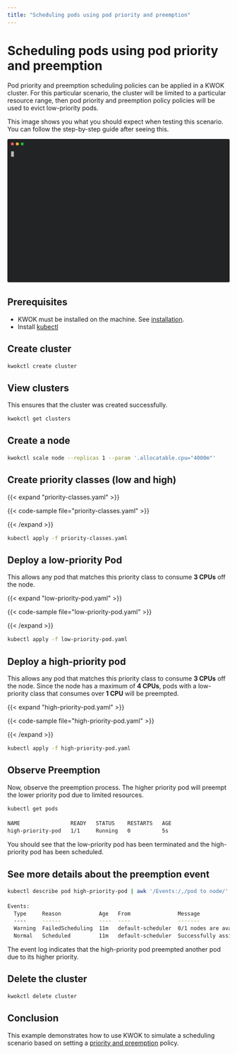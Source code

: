 ```yaml
---
title: "Scheduling pods using pod priority and preemption"
---
```


# Scheduling pods using pod priority and preemption

Pod priority and preemption scheduling policies can be applied in a KWOK cluster.
For this particular scenario, the cluster will be limited to a particular resource range, then
pod priority and preemption policy policies will be used to evict low-priority pods.

This image shows you what you should expect when testing this scenario.
You can follow the step-by-step guide after seeing this.

<img width="700px" src="pod-priority-and-preemption.svg">

## Prerequisites

- KWOK must be installed on the machine. See [installation](https://kwok.sigs.k8s.io/docs/user/installation/).
- Install [kubectl](https://kubernetes.io/docs/tasks/tools/install-kubectl-linux/)

## Create cluster

```bash
kwokctl create cluster
```

## View clusters

This ensures that the cluster was created successfully.

```bash
kwokctl get clusters
```

## Create a node

```bash
kwokctl scale node --replicas 1 --param '.allocatable.cpu="4000m"'
```

## Create priority classes (low and high)

{{< expand "priority-classes.yaml" >}}

{{< code-sample file="priority-classes.yaml" >}}

{{< /expand >}}

```bash
kubectl apply -f priority-classes.yaml
```

## Deploy a low-priority Pod

This allows any pod that matches this priority class to consume **3 CPUs** off the node.

{{< expand "low-priority-pod.yaml" >}}

{{< code-sample file="low-priority-pod.yaml" >}}

{{< /expand >}}

```bash
kubectl apply -f low-priority-pod.yaml
```

## Deploy a high-priority pod

This allows any pod that matches this priority class to consume **3 CPUs** off the node.
Since the node has a maximum of **4 CPUs**, pods 
with a low-priority class that consumes over **1 CPU** will be preempted.

{{< expand "high-priority-pod.yaml" >}}

{{< code-sample file="high-priority-pod.yaml" >}}

{{< /expand >}}

```bash
kubectl apply -f high-priority-pod.yaml
```

## Observe Preemption

Now, observe the preemption process. 
The higher priority pod will preempt the lower priority pod due to limited resources.

```bash
kubectl get pods

NAME                READY   STATUS    RESTARTS   AGE
high-priority-pod   1/1     Running   0          5s
```

You should see that the low-priority pod has been
terminated and the high-priority pod has been scheduled.

## See more details about the preemption event

```bash
kubectl describe pod high-priority-pod | awk '/Events:/,/pod to node/'

Events:
  Type     Reason            Age   From               Message
  ----     ------            ----  ----               -------
  Warning  FailedScheduling  11m   default-scheduler  0/1 nodes are available: 1 Insufficient cpu.
  Normal   Scheduled         11m   default-scheduler  Successfully assigned default/high-priority-pod to node-000000
```

The event log indicates that the high-priority pod preempted another pod due to its higher priority.

## Delete the cluster

```bash
kwokctl delete cluster
```

## Conclusion

This example demonstrates how to use KWOK to simulate a scheduling
scenario based on setting a [priority and preemption](https://kubernetes.io/docs/concepts/scheduling-eviction/) policy.
